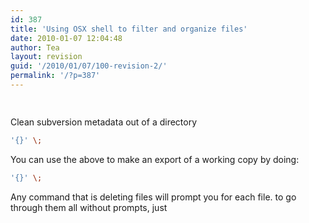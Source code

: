 ```yaml
---
id: 387
title: 'Using OSX shell to filter and organize files'
date: 2010-01-07 12:04:48
author: Tea
layout: revision
guid: '/2010/01/07/100-revision-2/'
permalink: '/?p=387'
---
```


```bash
 
```

Clean subversion metadata out of a directory

```bash
'{}' \;
```

You can use the above to make an export of a working copy by doing:

```bash
'{}' \;
```

Any command that is deleting files will prompt you for each file. to go through them all without prompts, just